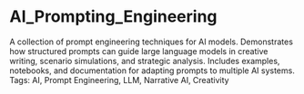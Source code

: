 # AI_Prompting_Engineering
A collection of prompt engineering techniques for AI models. Demonstrates how structured prompts can guide large language models in creative writing, scenario simulations, and strategic analysis. Includes examples, notebooks, and documentation for adapting prompts to multiple AI systems. Tags: AI, Prompt Engineering, LLM, Narrative AI, Creativity
